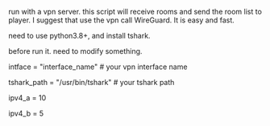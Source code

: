 run with a vpn server. this script will receive rooms and send the room list to player.
I suggest that use the vpn call WireGuard. It is easy and fast.

need to use python3.8+, and install tshark.

before run it. need to modify something.

intface = "interface_name"   # your vpn interface name

tshark_path = "/usr/bin/tshark"   # your tshark path

ipv4_a = 10

ipv4_b = 5
